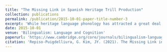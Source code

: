 ```yaml
---
title: "The Missing Link in Spanish Heritage Trill Production"
collection: publications
permalink: /publication/2015-10-01-paper-title-number-3
excerpt: 'While heritage language phonology has attracted a great deal of attention, little is known about the development of heritage phonological grammars. This study examines the production of the Spanish trill /r/ by school-aged (9-10 years) and adult heritage speakers. Results showed that the adult heritage speakers produced the trill in a more target-like manner than the child heritage speakers, although half of them diverged from non-heritage native baselines reported in other studies. Further analysis of the distribution of trill variants suggests that heritage Spanish trill development occurs in the order of single lingual constriction → frication → multiple lingual constrictions. However, instead of abandoning variants of early stages, some adult heritage speakers kept them in their trill inventories, demonstrating increased variability. Our findings indicate that 9- to 10-year-old heritage speakers are still in the process of developing heritage phonological grammars and even during adulthood their grammars may not reach stability.'
date: 2015-10-01
venue: 'Bilingualism: Language and Cognition'
paperurl: 'https://www.cambridge.org/core/journals/bilingualism-language-and-cognition/article/missing-link-in-spanish-heritage-trill-production/2EEF354237A02A623B914F1AA11CD595'
citation: 'Repiso-Puigdelliura, G. Kim, JY. (2021). The Missing Link in Spanish Heritage Trill Production <i>Bilingualism: Language and Cognition</i>. 4(3), 454-466.'
---
```

